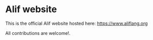 # Alif website
This is the official Alif website hosted here: https://www.aliflang.org

All contributions are welcome!.
